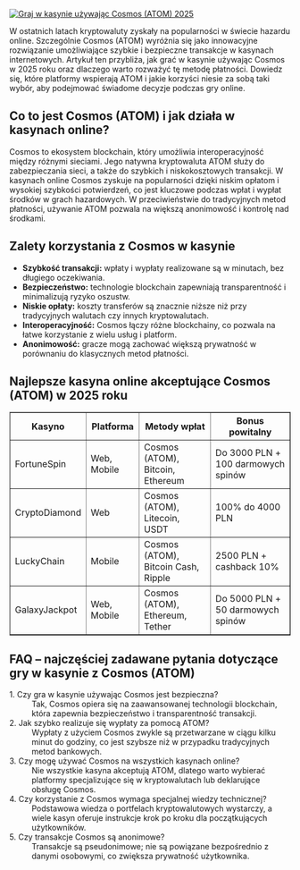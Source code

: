 [![Graj w kasynie używając Cosmos (ATOM) 2025](https://123-caf.pages.dev/gitsignup.png)](https://vrmoo.ru/Bt82HjjY)

<div>     <p>W ostatnich latach kryptowaluty zyskały na popularności w świecie hazardu online. Szczególnie Cosmos (ATOM) wyróżnia się jako innowacyjne rozwiązanie umożliwiające szybkie i bezpieczne transakcje w kasynach internetowych. Artykuł ten przybliża, jak grać w kasynie używając Cosmos w 2025 roku oraz dlaczego warto rozważyć tę metodę płatności. Dowiedz się, które platformy wspierają ATOM i jakie korzyści niesie za sobą taki wybór, aby podejmować świadome decyzje podczas gry online.</p>      <h2>Co to jest Cosmos (ATOM) i jak działa w kasynach online?</h2>     <p>Cosmos to ekosystem blockchain, który umożliwia interoperacyjność między różnymi sieciami. Jego natywna kryptowaluta ATOM służy do zabezpieczania sieci, a także do szybkich i niskokosztowych transakcji. W kasynach online Cosmos zyskuje na popularności dzięki niskim opłatom i wysokiej szybkości potwierdzeń, co jest kluczowe podczas wpłat i wypłat środków w grach hazardowych. W przeciwieństwie do tradycyjnych metod płatności, używanie ATOM pozwala na większą anonimowość i kontrolę nad środkami.</p>    <h2>Zalety korzystania z Cosmos w kasynie</h2>     <ul>       <li><strong>Szybkość transakcji:</strong> wpłaty i wypłaty realizowane są w minutach, bez długiego oczekiwania.</li>       <li><strong>Bezpieczeństwo:</strong> technologie blockchain zapewniają transparentność i minimalizują ryzyko oszustw.</li>       <li><strong>Niskie opłaty:</strong> koszty transferów są znacznie niższe niż przy tradycyjnych walutach czy innych kryptowalutach.</li>       <li><strong>Interoperacyjność:</strong> Cosmos łączy różne blockchainy, co pozwala na łatwe korzystanie z wielu usług i platform.</li>       <li><strong>Anonimowość:</strong> gracze mogą zachować większą prywatność w porównaniu do klasycznych metod płatności.</li>     </ul>      <h2>Najlepsze kasyna online akceptujące Cosmos (ATOM) w 2025 roku</h2>     <table border="1" cellspacing="0" cellpadding="5">       <thead>         <tr>           <th>Kasyno</th>           <th>Platforma</th>           <th>Metody wpłat</th>           <th>Bonus powitalny</th>         </tr>       </thead>       <tbody>         <tr>           <td>FortuneSpin</td>           <td>Web, Mobile</td>           <td>Cosmos (ATOM), Bitcoin, Ethereum</td>           <td>Do 3000 PLN + 100 darmowych spinów</td>         </tr>         <tr>           <td>CryptoDiamond</td>           <td>Web</td>           <td>Cosmos (ATOM), Litecoin, USDT</td>           <td>100% do 4000 PLN</td>         </tr>         <tr>           <td>LuckyChain</td>           <td>Mobile</td>           <td>Cosmos (ATOM), Bitcoin Cash, Ripple</td>           <td>2500 PLN + cashback 10%</td>         </tr>         <tr>           <td>GalaxyJackpot</td>           <td>Web, Mobile</td>           <td>Cosmos (ATOM), Ethereum, Tether</td>           <td>Do 5000 PLN + 50 darmowych spinów</td>         </tr>       </tbody>     </table>      <h2>FAQ – najczęściej zadawane pytania dotyczące gry w kasynie z Cosmos (ATOM)</h2>     <dl>       <dt>1. Czy gra w kasynie używając Cosmos jest bezpieczna?</dt>       <dd>Tak, Cosmos opiera się na zaawansowanej technologii blockchain, która zapewnia bezpieczeństwo i transparentność transakcji.</dd>        <dt>2. Jak szybko realizuje się wypłaty za pomocą ATOM?</dt>       <dd>Wypłaty z użyciem Cosmos zwykle są przetwarzane w ciągu kilku minut do godziny, co jest szybsze niż w przypadku tradycyjnych metod bankowych.</dd>        <dt>3. Czy mogę używać Cosmos na wszystkich kasynach online?</dt>       <dd>Nie wszystkie kasyna akceptują ATOM, dlatego warto wybierać platformy specjalizujące się w kryptowalutach lub deklarujące obsługę Cosmos.</dd>        <dt>4. Czy korzystanie z Cosmos wymaga specjalnej wiedzy technicznej?</dt>       <dd>Podstawowa wiedza o portfelach kryptowalutowych wystarczy, a wiele kasyn oferuje instrukcje krok po kroku dla początkujących użytkowników.</dd>        <dt>5. Czy transakcje Cosmos są anonimowe?</dt>       <dd>Transakcje są pseudonimowe; nie są powiązane bezpośrednio z danymi osobowymi, co zwiększa prywatność użytkownika.</dd>     </dl>   </div>